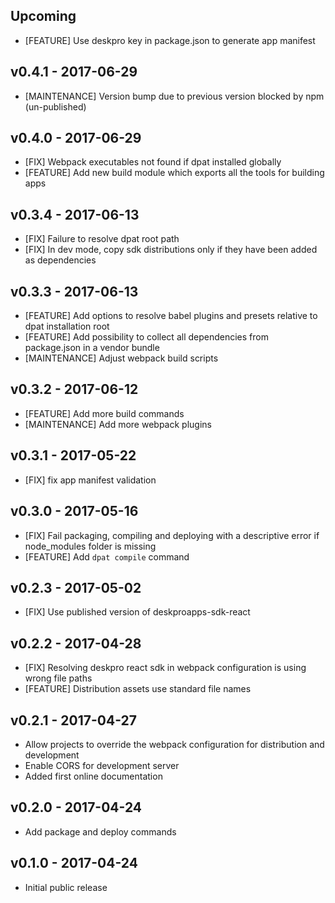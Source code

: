 ## Upcoming

* [FEATURE] Use deskpro key in package.json to generate app manifest
  
## v0.4.1 - 2017-06-29

* [MAINTENANCE] Version bump due to previous version blocked by npm (un-published)  

## v0.4.0 - 2017-06-29

* [FIX] Webpack executables not found if dpat installed globally
* [FEATURE] Add new build module which exports all the tools for building apps

## v0.3.4 - 2017-06-13

* [FIX] Failure to resolve dpat root path 
* [FIX] In dev mode, copy sdk distributions only if they have been added as dependencies 

## v0.3.3 - 2017-06-13

* [FEATURE] Add options to resolve babel plugins and presets relative to dpat installation root
* [FEATURE] Add possibility to collect all dependencies from package.json in a vendor bundle
* [MAINTENANCE] Adjust webpack build scripts  

## v0.3.2 - 2017-06-12

* [FEATURE] Add more build commands
* [MAINTENANCE] Add more webpack plugins

## v0.3.1 - 2017-05-22

* [FIX] fix app manifest validation

## v0.3.0 - 2017-05-16

* [FIX] Fail packaging, compiling and deploying with a descriptive error if node_modules folder is missing
* [FEATURE] Add `dpat compile` command


## v0.2.3 - 2017-05-02

* [FIX] Use published version of deskproapps-sdk-react

## v0.2.2 - 2017-04-28

* [FIX] Resolving deskpro react sdk in webpack configuration is using wrong file paths
* [FEATURE] Distribution assets use standard file names

## v0.2.1 - 2017-04-27

* Allow projects to override the webpack configuration for distribution and development
* Enable CORS for development server
* Added first online documentation

## v0.2.0 - 2017-04-24

* Add package and deploy commands

## v0.1.0 - 2017-04-24

* Initial public release